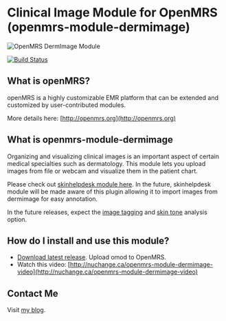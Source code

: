 # Clinical Image Module for OpenMRS (openmrs-module-dermimage)

![OpenMRS DermImage Module](https://raw.github.com/dermatologist/openmrs-module-dermimage/master/docs/dermimage.png)

[![Build Status](https://travis-ci.org/dermatologist/openmrs-module-dermimage.svg)](https://travis-ci.org/dermatologist/openmrs-module-dermimage)

## What is openMRS?

openMRS is a highly customizable EMR platform that can be extended and customized by user-contributed modules. 

More details here: [http://openmrs.org](http://openmrs.org)

## What is openmrs-module-dermimage

Organizing and visualizing clinical images is an important aspect of certain medical specialties such as dermatology. This module lets you upload images from file or webcam and visualize them in the patient chart. 

Please check out [skinhelpdesk module here](https://github.com/dermatologist/openmrs-module-skinhelpdesk). In the future, skinhelpdesk module will be made aware of this plugin allowing it to import images from dermimage for easy annotation.

In the future releases, expect the [image tagging](http://docpg.co.in/estore/downloads/dermatology-image-tagger/) and [skin tone](http://gulfdoctor.net/charm/) analysis option. 

## How do I install and use this module?
- [Download latest release](https://github.com/dermatologist/openmrs-module-dermimage/releases). Upload omod to OpenMRS.
- Watch this video: [http://nuchange.ca/openmrs-module-dermimage-video](http://nuchange.ca/openmrs-module-dermimage-video)

## Contact Me
Visit [my blog](http://nuchange.ca).
